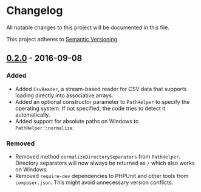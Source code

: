 # Changelog

All notable changes to this project will be documented in this file.

This project adheres to [Semantic Versioning](http://semver.org/).


## [0.2.0] - 2016-09-08

### Added

- Added `CsvReader`, a stream-based reader for CSV data that supports loading directly into associative arrays.
- Added an optional constructor parameter to `PathHelper` to specify the operating system. If not specified, the code tries to detect it automatically. 
- Added support for absolute paths on Windows to `PathHelper::normalize`.

### Removed

- Removed method `normalizeDirectorySeparators` from `PathHelper`. Directory separators will now always be returned as `/` which also works on Windows.
- Removed `require-dev` dependencies to PHPUnit and other tools from `composer.json`. This might avoid unnecessary version conflicts.  


[0.2.0]: https://github.com/mermshaus/kaloa-filesystem/compare/v0.1.0...v0.2.0
